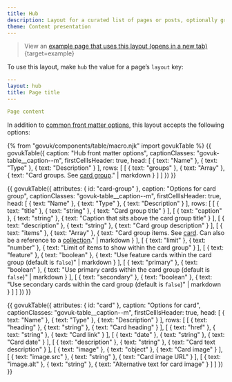 ```yaml
---
title: Hub
description: Layout for a curated list of pages or posts, optionally grouped by section.
theme: Content presentation
---
```


> View an [example page that uses this layout (opens in a new tab)](/example/hub){target=example}

To use this layout, make `hub` the value for a page’s `layout` key:

```yaml
---
layout: hub
title: Page title
---

Page content
```

In addition to [common front matter options](/layouts/front-matter-options), this layout accepts the following options:

{% from "govuk/components/table/macro.njk" import govukTable %}
{{ govukTable({
  caption: "Hub front matter options",
  captionClasses: "govuk-table__caption--m",
  firstCellIsHeader: true,
  head: [
    { text: "Name" },
    { text: "Type" },
    { text: "Description" }
  ],
  rows: [
    [
      { text: "groups" },
      { text: "Array" },
      { text: "Card groups. See [card group](#card-group)." | markdown }
    ]
  ]
}) }}

{{ govukTable({
  attributes: { id: "card-group" },
  caption: "Options for card group",
  captionClasses: "govuk-table__caption--m",
  firstCellIsHeader: true,
  head: [
    { text: "Name" },
    { text: "Type" },
    { text: "Description" }
  ],
  rows: [
    [
      { text: "title" },
      { text: "string" },
      { text: "Card group title" }
    ],
    [
      { text: "caption" },
      { text: "string" },
      { text: "Caption that sits above the card group title" }
    ],
    [
      { text: "description" },
      { text: "string" },
      { text: "Card group description" }
    ],
    [
      { text: "items" },
      { text: "Array" },
      { text: "Card group items. See [card](#card). Can also be a reference to a [collection](https://www.11ty.dev/docs/collections/)." | markdown }
    ],
    [
      { text: "limit" },
      { text: "number" },
      { text: "Limit of items to show within the card group" }
    ],
    [
      { text: "feature" },
      { text: "boolean" },
      { text: "Use feature cards within the card group (default is `false`)" | markdown }
    ],
    [
      { text: "primary" },
      { text: "boolean" },
      { text: "Use primary cards within the card group (default is `false`)" | markdown }
    ],
    [
      { text: "secondary" },
      { text: "boolean" },
      { text: "Use secondary cards within the card group (default is `false`)" | markdown }
    ]
  ]
}) }}

{{ govukTable({
  attributes: { id: "card" },
  caption: "Options for card",
  captionClasses: "govuk-table__caption--m",
  firstCellIsHeader: true,
  head: [
    { text: "Name" },
    { text: "Type" },
    { text: "Description" }
  ],
  rows: [
    [
      { text: "heading" },
      { text: "string" },
      { text: "Card heading" }
    ],
    [
      { text: "href" },
      { text: "string" },
      { text: "Card link" }
    ],
    [
      { text: "date" },
      { text: "string" },
      { text: "Card date" }
    ],
    [
      { text: "description" },
      { text: "string" },
      { text: "Card text description" }
    ],
    [
      { text: "image" },
      { text: "object" },
      { text: "Card image" }
    ],
    [
      { text: "image.src" },
      { text: "string" },
      { text: "Card image URL" }
    ],
    [
      { text: "image.alt" },
      { text: "string" },
      { text: "Alternative text for card image" }
    ]
  ]
}) }}
